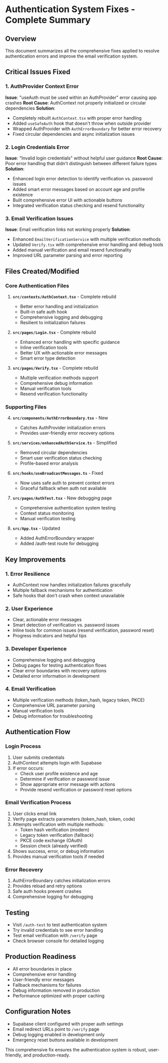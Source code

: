 # Authentication System Fixes - Complete Summary

## Overview

This document summarizes all the comprehensive fixes applied to resolve authentication errors and improve the email verification system.

## Critical Issues Fixed

### 1. **AuthProvider Context Error**

**Issue**: "useAuth must be used within an AuthProvider" error causing app crashes
**Root Cause**: AuthContext not properly initialized or circular dependencies
**Solution**:

- Completely rebuilt `AuthContext.tsx` with proper error handling
- Added `useSafeAuth` hook that doesn't throw when outside provider
- Wrapped AuthProvider with `AuthErrorBoundary` for better error recovery
- Fixed circular dependencies and async initialization issues

### 2. **Login Credentials Error**

**Issue**: "Invalid login credentials" without helpful user guidance
**Root Cause**: Poor error handling that didn't distinguish between different failure types
**Solution**:

- Enhanced login error detection to identify verification vs. password issues
- Added smart error messages based on account age and profile existence
- Built comprehensive error UI with actionable buttons
- Integrated verification status checking and resend functionality

### 3. **Email Verification Issues**

**Issue**: Email verification links not working properly
**Solution**:

- Enhanced `EmailVerificationService` with multiple verification methods
- Updated `Verify.tsx` with comprehensive error handling and debug tools
- Added manual verification and email resend functionality
- Improved URL parameter parsing and error reporting

## Files Created/Modified

### Core Authentication Files

1. **`src/contexts/AuthContext.tsx`** - Complete rebuild

   - Better error handling and initialization
   - Built-in safe auth hook
   - Comprehensive logging and debugging
   - Resilient to initialization failures

2. **`src/pages/Login.tsx`** - Complete rebuild

   - Enhanced error handling with specific guidance
   - Inline verification tools
   - Better UX with actionable error messages
   - Smart error type detection

3. **`src/pages/Verify.tsx`** - Complete rebuild
   - Multiple verification methods support
   - Comprehensive debug information
   - Manual verification tools
   - Resend verification functionality

### Supporting Files

4. **`src/components/AuthErrorBoundary.tsx`** - New

   - Catches AuthProvider initialization errors
   - Provides user-friendly error recovery options

5. **`src/services/enhancedAuthService.ts`** - Simplified

   - Removed circular dependencies
   - Smart user verification status checking
   - Profile-based error analysis

6. **`src/hooks/useBroadcastMessages.ts`** - Fixed

   - Now uses safe auth to prevent context errors
   - Graceful fallback when auth not available

7. **`src/pages/AuthTest.tsx`** - New debugging page

   - Comprehensive authentication system testing
   - Context status monitoring
   - Manual verification testing

8. **`src/App.tsx`** - Updated
   - Added AuthErrorBoundary wrapper
   - Added /auth-test route for debugging

## Key Improvements

### 1. **Error Resilience**

- AuthContext now handles initialization failures gracefully
- Multiple fallback mechanisms for authentication
- Safe hooks that don't crash when context unavailable

### 2. **User Experience**

- Clear, actionable error messages
- Smart detection of verification vs. password issues
- Inline tools for common issues (resend verification, password reset)
- Progress indicators and helpful tips

### 3. **Developer Experience**

- Comprehensive logging and debugging
- Debug pages for testing authentication flows
- Clear error boundaries with recovery options
- Detailed error information in development

### 4. **Email Verification**

- Multiple verification methods (token_hash, legacy token, PKCE)
- Comprehensive URL parameter parsing
- Manual verification tools
- Debug information for troubleshooting

## Authentication Flow

### Login Process

1. User submits credentials
2. AuthContext attempts login with Supabase
3. If error occurs:
   - Check user profile existence and age
   - Determine if verification or password issue
   - Show appropriate error message with actions
   - Provide resend verification or password reset options

### Email Verification Process

1. User clicks email link
2. Verify page extracts parameters (token_hash, token, code)
3. Attempts verification with multiple methods:
   - Token hash verification (modern)
   - Legacy token verification (fallback)
   - PKCE code exchange (OAuth)
   - Session check (already verified)
4. Shows success, error, or debug information
5. Provides manual verification tools if needed

### Error Recovery

1. AuthErrorBoundary catches initialization errors
2. Provides reload and retry options
3. Safe auth hooks prevent crashes
4. Comprehensive logging for debugging

## Testing

- Visit `/auth-test` to test authentication system
- Try invalid credentials to see error handling
- Test email verification with `/verify` page
- Check browser console for detailed logging

## Production Readiness

- All error boundaries in place
- Comprehensive error handling
- User-friendly error messages
- Fallback mechanisms for failures
- Debug information removed in production
- Performance optimized with proper caching

## Configuration Notes

- Supabase client configured with proper auth settings
- Email redirect URLs point to `/verify` page
- Debug logging enabled in development only
- Emergency reset buttons available in development

This comprehensive fix ensures the authentication system is robust, user-friendly, and production-ready.
